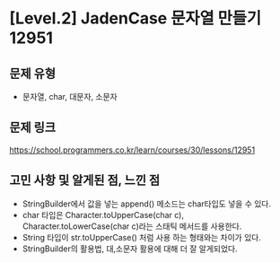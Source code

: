 # [Level.2] JadenCase 문자열 만들기 12951

## 문제 유형
- 문자열, char, 대문자, 소문자

## 문제 링크
https://school.programmers.co.kr/learn/courses/30/lessons/12951

## 고민 사항 및 알게된 점, 느낀 점
- StringBuilder에서 값을 넣는 append() 메소드는 char타입도 넣을 수 있다. 
- char 타입은 Character.toUpperCase(char c), Character.toLowerCase(char c)라는 스태틱 메서드를 사용한다.
- String 타입이 str.toUpperCase() 처럼 사용 하는 형태와는 차이가 있다.
- StringBuilder의 활용법, 대,소문자 활용에 대해 더 잘 알게되었다.